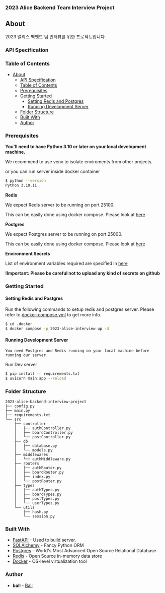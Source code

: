 ### 2023 Alice Backend Team Interview Project 

## About
2023 앨리스 백엔드 팀 인터뷰를 위한 프로젝트입니다.

### API Specification



### Table of Contents
 - [About](#About)
    - [API Specification](#api-specification)
    - [Table of Contents](#table-of-contents)
    - [Prerequisites](#prerequisites)
    - [Getting Started](#getting-started)
        - [Setting Redis and Postgres](#setting-redis-and-postgres)
        - [Running Development Server](#running-development-server)
    - [Folder Structure](#folder-structure)
    - [Built With](#built-with)
    - [Author](#author)

### Prerequisites
**You'll need to have Python 3.10 or later on your local development machine.**

We recommend to use venv to isolate enviroments from other projects.

or you can run server inside docker container
```bash
$ python --version 
Python 3.10.11
```

**Redis**

We expect Redis server to be running on port 25100. 

This can be easily done using docker compose. Please look at [here](#setting-redis-and-postgres)


**Postgres**

We expect Postgres server to be running on port 25000. 

This can be easily done using docker compose. Please look at [here](#setting-redis-and-postgres)

**Environment Secrets**

List of environment variables required are specified in [here](https://github.com/jinho-choi123/2023_Alice_Backend_Interview_Project/blob/main/.config/.env.example)

**!Important: Please be careful not to upload any kind of secrets on github**


### Getting Started

#### Setting Redis and Postgres
Run the following commands to setup redis and postgres server.
Please refer to [docker-compose.yml](https://github.com/jinho-choi123/2023_Alice_Backend_Interview_Project/blob/main/.docker/docker-compose.yml) to get more info.
```bash
$ cd .docker
$ docker compose -p 2023-alice-interview up -d
```


#### Running Development Server
```text
You need Postgres and Redis running on your local machine before running our server.
```
Run Dev server
```bash
$ pip install -r requirements.txt
$ uvicorn main:app --reload
```

### Folder Structure
```text
2023-alice-backend-interview-project
├── config.py
├── main.py
├── requirements.txt
└── src
    ├── controller
    │   ├── authController.py
    │   ├── boardController.py
    │   └── postController.py
    ├── db
    │   ├── database.py
    │   └── models.py
    ├── middlewares
    │   └── authMiddleware.py
    ├── routers
    │   ├── authRouter.py
    │   ├── boardRouter.py
    │   ├── index.py
    │   └── postRouter.py
    ├── types
    │   ├── authTypes.py
    │   ├── boardTypes.py
    │   ├── postTypes.py
    │   └── userTypes.py
    └── utils
        ├── hash.py
        └── session.py
```

### Built With
- [FastAPI](https://fastapi.tiangolo.com/) - Used to build server.
- [SQLAlchemy](https://www.sqlalchemy.org/) - Fancy Python ORM
- [Postgres](https://www.postgresql.org/) - World's Most Advanced Open Source Relational Database
- [Redis](https://redis.io/) - Open Source in-memory data store
- [Docker](https://www.docker.com/) - OS-level virtualization tool

### Author
 - **ball** - [Ball](https://github.com/jinho-choi123)